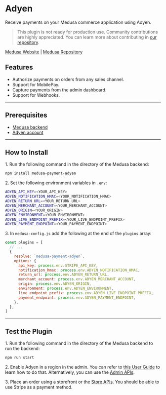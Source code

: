 # Adyen

Receive payments on your Medusa commerce application using Adyen.

> This plugin is not ready for production use. Community contributions are highly appreciated. You can learn more about contributing in [our repository](https://github.com/medusajs/medusa/blob/master/CONTRIBUTING.md).

[Medusa Website](https://medusajs.com/) | [Medusa Repository](https://github.com/medusajs/medusa)

## Features

- Authorize payments on orders from any sales channel.
- Support for MobilePay.
- Capture payments from the admin dashboard.
- Support for Webhooks.

---

## Prerequisites

- [Medusa backend](https://docs.medusajs.com/development/backend/install)
- [Adyen account](https://www.adyen.com)

---

## How to Install

1\. Run the following command in the directory of the Medusa backend:

  ```bash
  npm install medusa-payment-adyen
  ```

2\. Set the following environment variables in `.env`:

  ```bash
  ADYEN_API_KEY=<YOUR_API_KEY>
  ADYEN_NOTIFICATION_HMAC=<YOUR_NOTIFICATION_HMAC>
  ADYEN_RETURN_URL=<YOUR_RETURN_URL>
  ADYEN_MERCHANT_ACCOUNT=<YOUR_MERCHANT_ACCOUNT>
  ADYEN_ORIGIN=<YOUR_ORIGIN>
  ADYEN_ENVIRONMENT=<YOUR_ENVIRONMENT>
  ADYEN_LIVE_ENDPOINT_PREFIX=<YOUR_LIVE_ENDPOINT_PREFIX>
  ADYEN_PAYMENT_ENDPOINT=<YOUR_PAYMENT_ENDPOINT>
  ```

3\. In `medusa-config.js` add the following at the end of the `plugins` array:

  ```js
  const plugins = [
    // ...
    {
      resolve: `medusa-payment-adyen`,
      options: {
        api_key: process.env.STRIPE_API_KEY,
        notification_hmac: process.env.ADYEN_NOTIFICATION_HMAC,
        return_url: process.env.ADYEN_RETURN_URL,
        merchant_account: process.env.ADYEN_MERCHANT_ACCOUNT,
        origin: process.env.ADYEN_ORIGIN,
        environment: process.env.ADYEN_ENVIRONMENT,
        live_endpoint_prefix: process.env.ADYEN_LIVE_ENDPOINT_PREFIX,
        payment_endpoint: process.env.ADYEN_PAYMENT_ENDPOINT,
      },
    },
  ]
  ```

---

## Test the Plugin

1\. Run the following command in the directory of the Medusa backend to run the backend:

  ```bash
  npm run start
  ```

2\. Enable Adyen in a region in the admin. You can refer to [this User Guide](https://docs.medusajs.com/user-guide/regions/providers) to learn how to do that. Alternatively, you can use the [Admin APIs](https://docs.medusajs.com/api/admin#tag/Region/operation/PostRegionsRegion).

3\. Place an order using a storefront or the [Store APIs](https://docs.medusajs.com/api/store). You should be able to use Stripe as a payment method.